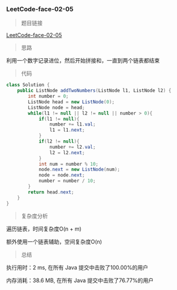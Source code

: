 ### LeetCode-face-02-05

> 题目链接

[LeetCode-face-02-05](https://leetcode-cn.com/problems/sum-lists-lcci/)

> 思路

利用一个数字记录进位，然后开始拼接和，一直到两个链表都结束

> 代码

```java
class Solution {
    public ListNode addTwoNumbers(ListNode l1, ListNode l2) {
        int number = 0;
        ListNode head = new ListNode(0);
        ListNode node = head;
        while(l1 != null || l2 != null || number > 0){
            if(l1 != null){
                number += l1.val;
                l1 = l1.next;
            }
            if(l2 != null){
                number += l2.val;
                l2 = l2.next;
            }
            int num = number % 10;
            node.next = new ListNode(num);
            node = node.next;
            number = number / 10;
        }
        return head.next;
    }
}
```

> 复杂度分析

遍历链表，时间复杂度O(n + m)

额外使用一个链表辅助，空间复杂度O(n)

> 总结

执行用时：2 ms, 在所有 Java 提交中击败了100.00%的用户

内存消耗：38.6 MB, 在所有 Java 提交中击败了76.77%的用户

